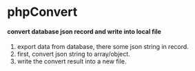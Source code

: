 # phpConvert
#### convert database  json record and write into local file
1. export data from database, there  some json string in record.
2. first, convert json string to array/object.
3. write the convert result into a new file.
